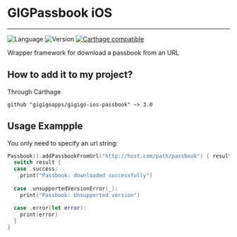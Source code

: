 # GIGPassbook iOS

----
![Language](https://img.shields.io/badge/Language-Swift-orange.svg)
![Version](https://img.shields.io/badge/version-3.0-blue.svg)
[![Carthage compatible](https://img.shields.io/badge/Carthage-compatible-4BC51D.svg?style=flat)](https://github.com/Carthage/Carthage)


Wrapper framework for download a passbook from an URL


## How to add it to my project?

Through Carthage

```
github "gigigoapps/gigigo-ios-passbook" ~> 3.0
```

## Usage Exampple

You only need to specify an url string:
```swift
Passbook().addPassbookFromUrl("http://host.com/path/passbook") { result in
  switch result {
  case .success:
    print("Passbook: downloaded successfully")
    
  case .unsupportedVersionError(_):
    print("Passbook: Unsupported version")

  case .error(let error):
    print(error)
  }
}
